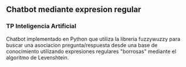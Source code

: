 ## Chatbot mediante expresion regular
### TP Inteligencia Artificial

Chatbot implementado en Python que utiliza la libreria fuzzywuzzy para buscar una asociacion pregunta/respuesta desde una base de conocimiento utilizando expresiones regulares "borrosas" mediante el algoritmo de Levenshtein.